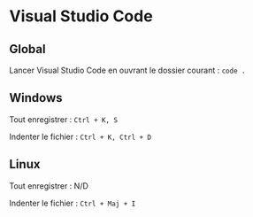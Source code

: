 # Visual Studio Code 

## Global 
Lancer Visual Studio Code en ouvrant le dossier courant : `code .`

## Windows 
Tout enregistrer : `Ctrl + K, S`

Indenter le fichier : `Ctrl + K, Ctrl + D`


## Linux
Tout enregistrer : N/D

Indenter le fichier : `Ctrl + Maj + I`